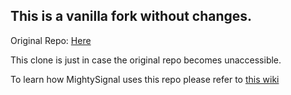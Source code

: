## This is a vanilla fork without changes.

Original Repo: [Here](https://github.com/NoMore201/googleplay-api)

This clone is just in case the original repo becomes unaccessible. 

To learn how MightySignal uses this repo please refer to [this wiki](https://github.com/MightySignal/varys/wiki/Generating-Google-Play-SubAuth-tokens)

